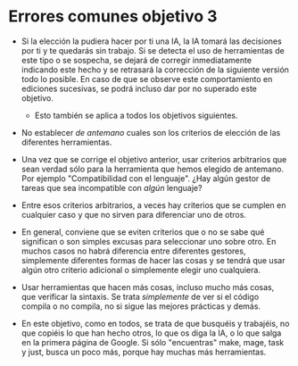 # Errores comunes objetivo 3

- Si la elección la pudiera hacer por ti una IA, la IA tomará las
  decisiones por ti y te quedarás sin trabajo. Si se detecta el uso de
  herramientas de este tipo o se sospecha, se dejará de corregir inmediatamente
  indicando este hecho y se retrasará la corrección de la siguiente versión todo
  lo posible. En caso de que se observe este comportamiento en ediciones
  sucesivas, se podrá incluso dar por no superado este objetivo.
  - Esto también se aplica a todos los objetivos siguientes.

- No establecer *de antemano* cuales son los criterios de elección de las
  diferentes herramientas.

- Una vez que se corrige el objetivo anterior, usar criterios arbitrarios que
  sean verdad sólo para la herramienta que hemos elegido de antemano. Por
  ejemplo "Compatibilidad con el lenguaje". ¿Hay algún gestor de tareas que sea
  incompatible con *algún* lenguaje?

- Entre esos criterios arbitrarios, a veces hay criterios que se cumplen en
  cualquier caso y que no sirven para diferenciar uno de otros.

- En general, conviene que se eviten criterios que o no se sabe qué significan o
  son simples excusas para seleccionar uno sobre otro. En muchos casos no habrá
  diferencia entre diferentes gestores, simplemente diferentes formas de hacer
  las cosas y se tendrá que usar algún otro criterio adicional o simplemente
  elegir uno cualquiera.

- Usar herramientas que hacen más cosas, incluso mucho más cosas, que verificar
  la sintaxis. Se trata *simplemente* de ver si el código compila o no compila,
  no si sigue las mejores prácticas y demás.

- En este objetivo, como en todos, se trata de que busquéis y trabajéis, no que
  copiéis lo que han hecho otros, lo que os diga la IA, o lo que salga en la
  primera página de Google. Si sólo "encuentras" make, mage, task y just, busca
  un poco más, porque hay muchas más herramientas.
